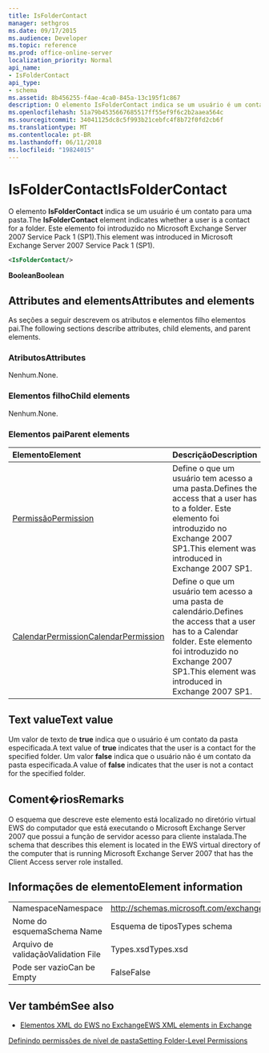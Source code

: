 ```yaml
---
title: IsFolderContact
manager: sethgros
ms.date: 09/17/2015
ms.audience: Developer
ms.topic: reference
ms.prod: office-online-server
localization_priority: Normal
api_name:
- IsFolderContact
api_type:
- schema
ms.assetid: 8b456255-f4ae-4ca0-845a-13c195f1c867
description: O elemento IsFolderContact indica se um usuário é um contato para uma pasta. Este elemento foi introduzido no Microsoft Exchange Server 2007 Service Pack 1 (SP1).
ms.openlocfilehash: 51a79b4535667685517ff55ef9f6c2b2aaea564c
ms.sourcegitcommit: 34041125dc8c5f993b21cebfc4f8b72f0fd2cb6f
ms.translationtype: MT
ms.contentlocale: pt-BR
ms.lasthandoff: 06/11/2018
ms.locfileid: "19824015"
---
```

# <a name="isfoldercontact"></a><span data-ttu-id="e6b69-104">IsFolderContact</span><span class="sxs-lookup"><span data-stu-id="e6b69-104">IsFolderContact</span></span>

<span data-ttu-id="e6b69-105">O elemento **IsFolderContact** indica se um usuário é um contato para uma pasta.</span><span class="sxs-lookup"><span data-stu-id="e6b69-105">The **IsFolderContact** element indicates whether a user is a contact for a folder.</span></span> <span data-ttu-id="e6b69-106">Este elemento foi introduzido no Microsoft Exchange Server 2007 Service Pack 1 (SP1).</span><span class="sxs-lookup"><span data-stu-id="e6b69-106">This element was introduced in Microsoft Exchange Server 2007 Service Pack 1 (SP1).</span></span> 
  
```xml
<IsFolderContact/>
```

 <span data-ttu-id="e6b69-107">**Boolean**</span><span class="sxs-lookup"><span data-stu-id="e6b69-107">**Boolean**</span></span>
## <a name="attributes-and-elements"></a><span data-ttu-id="e6b69-108">Attributes and elements</span><span class="sxs-lookup"><span data-stu-id="e6b69-108">Attributes and elements</span></span>

<span data-ttu-id="e6b69-109">As seções a seguir descrevem os atributos e elementos filho elementos pai.</span><span class="sxs-lookup"><span data-stu-id="e6b69-109">The following sections describe attributes, child elements, and parent elements.</span></span>
  
### <a name="attributes"></a><span data-ttu-id="e6b69-110">Atributos</span><span class="sxs-lookup"><span data-stu-id="e6b69-110">Attributes</span></span>

<span data-ttu-id="e6b69-111">Nenhum.</span><span class="sxs-lookup"><span data-stu-id="e6b69-111">None.</span></span>
  
### <a name="child-elements"></a><span data-ttu-id="e6b69-112">Elementos filho</span><span class="sxs-lookup"><span data-stu-id="e6b69-112">Child elements</span></span>

<span data-ttu-id="e6b69-113">Nenhum.</span><span class="sxs-lookup"><span data-stu-id="e6b69-113">None.</span></span>
  
### <a name="parent-elements"></a><span data-ttu-id="e6b69-114">Elementos pai</span><span class="sxs-lookup"><span data-stu-id="e6b69-114">Parent elements</span></span>

|<span data-ttu-id="e6b69-115">**Elemento**</span><span class="sxs-lookup"><span data-stu-id="e6b69-115">**Element**</span></span>|<span data-ttu-id="e6b69-116">**Descrição**</span><span class="sxs-lookup"><span data-stu-id="e6b69-116">**Description**</span></span>|
|:-----|:-----|
|[<span data-ttu-id="e6b69-117">Permissão</span><span class="sxs-lookup"><span data-stu-id="e6b69-117">Permission</span></span>](permission.md) <br/> |<span data-ttu-id="e6b69-118">Define o que um usuário tem acesso a uma pasta.</span><span class="sxs-lookup"><span data-stu-id="e6b69-118">Defines the access that a user has to a folder.</span></span> <span data-ttu-id="e6b69-119">Este elemento foi introduzido no Exchange 2007 SP1.</span><span class="sxs-lookup"><span data-stu-id="e6b69-119">This element was introduced in Exchange 2007 SP1.</span></span>  <br/> |
|[<span data-ttu-id="e6b69-120">CalendarPermission</span><span class="sxs-lookup"><span data-stu-id="e6b69-120">CalendarPermission</span></span>](calendarpermission.md) <br/> |<span data-ttu-id="e6b69-121">Define o que um usuário tem acesso a uma pasta de calendário.</span><span class="sxs-lookup"><span data-stu-id="e6b69-121">Defines the access that a user has to a Calendar folder.</span></span> <span data-ttu-id="e6b69-122">Este elemento foi introduzido no Exchange 2007 SP1.</span><span class="sxs-lookup"><span data-stu-id="e6b69-122">This element was introduced in Exchange 2007 SP1.</span></span>  <br/> |
   
## <a name="text-value"></a><span data-ttu-id="e6b69-123">Text value</span><span class="sxs-lookup"><span data-stu-id="e6b69-123">Text value</span></span>

<span data-ttu-id="e6b69-124">Um valor de texto de **true** indica que o usuário é um contato da pasta especificada.</span><span class="sxs-lookup"><span data-stu-id="e6b69-124">A text value of **true** indicates that the user is a contact for the specified folder.</span></span> <span data-ttu-id="e6b69-125">Um valor **false** indica que o usuário não é um contato da pasta especificada.</span><span class="sxs-lookup"><span data-stu-id="e6b69-125">A value of **false** indicates that the user is not a contact for the specified folder.</span></span> 
  
## <a name="remarks"></a><span data-ttu-id="e6b69-126">Coment�rios</span><span class="sxs-lookup"><span data-stu-id="e6b69-126">Remarks</span></span>

<span data-ttu-id="e6b69-127">O esquema que descreve este elemento está localizado no diretório virtual EWS do computador que está executando o Microsoft Exchange Server 2007 que possui a função de servidor acesso para cliente instalada.</span><span class="sxs-lookup"><span data-stu-id="e6b69-127">The schema that describes this element is located in the EWS virtual directory of the computer that is running Microsoft Exchange Server 2007 that has the Client Access server role installed.</span></span>
  
## <a name="element-information"></a><span data-ttu-id="e6b69-128">Informações de elemento</span><span class="sxs-lookup"><span data-stu-id="e6b69-128">Element information</span></span>

|||
|:-----|:-----|
|<span data-ttu-id="e6b69-129">Namespace</span><span class="sxs-lookup"><span data-stu-id="e6b69-129">Namespace</span></span>  <br/> |http://schemas.microsoft.com/exchange/services/2006/types  <br/> |
|<span data-ttu-id="e6b69-130">Nome do esquema</span><span class="sxs-lookup"><span data-stu-id="e6b69-130">Schema Name</span></span>  <br/> |<span data-ttu-id="e6b69-131">Esquema de tipos</span><span class="sxs-lookup"><span data-stu-id="e6b69-131">Types schema</span></span>  <br/> |
|<span data-ttu-id="e6b69-132">Arquivo de validação</span><span class="sxs-lookup"><span data-stu-id="e6b69-132">Validation File</span></span>  <br/> |<span data-ttu-id="e6b69-133">Types.xsd</span><span class="sxs-lookup"><span data-stu-id="e6b69-133">Types.xsd</span></span>  <br/> |
|<span data-ttu-id="e6b69-134">Pode ser vazio</span><span class="sxs-lookup"><span data-stu-id="e6b69-134">Can be Empty</span></span>  <br/> |<span data-ttu-id="e6b69-135">False</span><span class="sxs-lookup"><span data-stu-id="e6b69-135">False</span></span>  <br/> |
   
## <a name="see-also"></a><span data-ttu-id="e6b69-136">Ver também</span><span class="sxs-lookup"><span data-stu-id="e6b69-136">See also</span></span>



- [<span data-ttu-id="e6b69-137">Elementos XML do EWS no Exchange</span><span class="sxs-lookup"><span data-stu-id="e6b69-137">EWS XML elements in Exchange</span></span>](ews-xml-elements-in-exchange.md)


[<span data-ttu-id="e6b69-138">Definindo permissões de nível de pasta</span><span class="sxs-lookup"><span data-stu-id="e6b69-138">Setting Folder-Level Permissions</span></span>](http://msdn.microsoft.com/library/c7530e86-5112-401c-b10a-9c054ae59f07%28Office.15%29.aspx)

